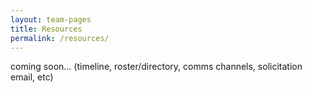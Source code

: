```yaml
---
layout: team-pages
title: Resources
permalink: /resources/
---
```


coming soon... (timeline, roster/directory, comms channels, solicitation email, etc)
